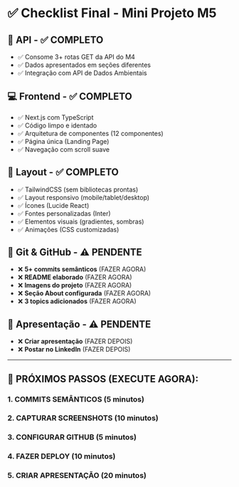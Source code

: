 # ✅ Checklist Final - Mini Projeto M5

## 🔌 API - ✅ COMPLETO
- ✅ Consome 3+ rotas GET da API do M4
- ✅ Dados apresentados em seções diferentes
- ✅ Integração com API de Dados Ambientais

## 💻 Frontend - ✅ COMPLETO  
- ✅ Next.js com TypeScript
- ✅ Código limpo e identado
- ✅ Arquitetura de componentes (12 componentes)
- ✅ Página única (Landing Page)
- ✅ Navegação com scroll suave

## 🎨 Layout - ✅ COMPLETO
- ✅ TailwindCSS (sem bibliotecas prontas)
- ✅ Layout responsivo (mobile/tablet/desktop)
- ✅ Ícones (Lucide React)
- ✅ Fontes personalizadas (Inter)
- ✅ Elementos visuais (gradientes, sombras)
- ✅ Animações (CSS customizadas)

## 📝 Git & GitHub - ⚠️ PENDENTE
- ❌ **5+ commits semânticos** (FAZER AGORA)
- ❌ **README elaborado** (FAZER AGORA)  
- ❌ **Imagens do projeto** (FAZER AGORA)
- ❌ **Seção About configurada** (FAZER AGORA)
- ❌ **3 topics adicionados** (FAZER AGORA)

## 📱 Apresentação - ⚠️ PENDENTE
- ❌ **Criar apresentação** (FAZER DEPOIS)
- ❌ **Postar no LinkedIn** (FAZER DEPOIS)

---

## 🚀 PRÓXIMOS PASSOS (EXECUTE AGORA):

### 1. COMMITS SEMÂNTICOS (5 minutos)
### 2. CAPTURAR SCREENSHOTS (10 minutos)  
### 3. CONFIGURAR GITHUB (5 minutos)
### 4. FAZER DEPLOY (10 minutos)
### 5. CRIAR APRESENTAÇÃO (20 minutos)
